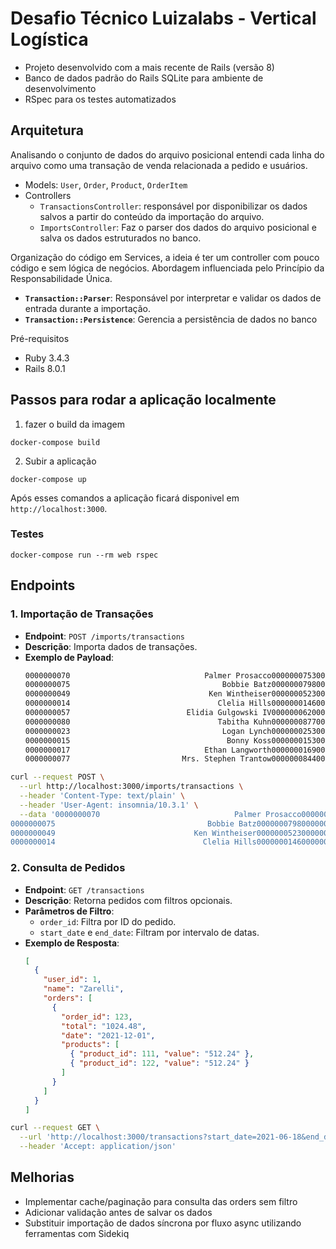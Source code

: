 # Desafio Técnico Luizalabs - Vertical Logística

- Projeto desenvolvido com a mais recente de Rails (versão 8)
- Banco de dados padrão do Rails SQLite para ambiente de desenvolvimento
- RSpec para os testes automatizados

## Arquitetura

Analisando o conjunto de dados do arquivo posicional entendi cada linha do arquivo como uma transação de venda relacionada a
pedido e usuários.

- Models: `User`, `Order`, `Product`, `OrderItem`
- Controllers
  - `TransactionsController`: responsável por disponibilizar os dados salvos a partir do conteúdo da importação do arquivo.
  - `ImportsController`: Faz o parser dos dados do arquivo posicional e salva os dados estruturados no banco.

Organização do código em Services, a ideia é ter um controller com pouco código e sem lógica de negócios. Abordagem
influenciada pelo Princípio da Responsabilidade Única.

- **`Transaction::Parser`**: Responsável por interpretar e validar os dados de entrada durante a importação.
- **`Transaction::Persistence`**: Gerencia a persistência de dados no banco

Pré-requisitos

- Ruby 3.4.3
- Rails 8.0.1

## Passos para rodar a aplicação localmente

1. fazer o build da imagem

```
docker-compose build
```

2. Subir a aplicação

```
docker-compose up
```

Após esses comandos a aplicação ficará disponivel em `http://localhost:3000`.

### Testes

```
docker-compose run --rm web rspec
```

## Endpoints

### **1. Importação de Transações**
- **Endpoint**: `POST /imports/transactions`
- **Descrição**: Importa dados de transações.
- **Exemplo de Payload**:
  ```txt
  0000000070                              Palmer Prosacco00000007530000000003     1836.7420210308
  0000000075                                  Bobbie Batz00000007980000000002     1578.5720211116
  0000000049                               Ken Wintheiser00000005230000000003      586.7420210903
  0000000014                                 Clelia Hills00000001460000000001      673.4920211125
  0000000057                          Elidia Gulgowski IV00000006200000000000     1417.2520210919
  0000000080                                 Tabitha Kuhn00000008770000000003      817.1320210612
  0000000023                                  Logan Lynch00000002530000000002      322.1220210523
  0000000015                                   Bonny Koss00000001530000000004        80.820210701
  0000000017                              Ethan Langworth00000001690000000000      865.1820210409
  0000000077                         Mrs. Stephen Trantow00000008440000000005     1288.7720211127
  ```

```bash
curl --request POST \
  --url http://localhost:3000/imports/transactions \
  --header 'Content-Type: text/plain' \
  --header 'User-Agent: insomnia/10.3.1' \
  --data '0000000070                              Palmer Prosacco00000007530000000003     1836.7420210308
0000000075                                  Bobbie Batz00000007980000000002     1578.5720211116
0000000049                               Ken Wintheiser00000005230000000003      586.7420210903
0000000014                                 Clelia Hills00000001460000000001      673.4920211125'
```

### **2. Consulta de Pedidos**
- **Endpoint**: `GET /transactions`
- **Descrição**: Retorna pedidos com filtros opcionais.
- **Parâmetros de Filtro**:
  - `order_id`: Filtra por ID do pedido.
  - `start_date` e `end_date`: Filtram por intervalo de datas.
- **Exemplo de Resposta**:
  ```json
  [
    {
      "user_id": 1,
      "name": "Zarelli",
      "orders": [
        {
          "order_id": 123,
          "total": "1024.48",
          "date": "2021-12-01",
          "products": [
            { "product_id": 111, "value": "512.24" },
            { "product_id": 122, "value": "512.24" }
          ]
        }
      ]
    }
  ]
  ```

```bash
curl --request GET \
  --url 'http://localhost:3000/transactions?start_date=2021-06-18&end_date=2021-10-07' \
  --header 'Accept: application/json'
```

## Melhorias

- Implementar cache/paginação para consulta das orders sem filtro
- Adicionar validação antes de salvar os dados
- Substituir importação de dados síncrona por fluxo async utilizando ferramentas com Sidekiq
